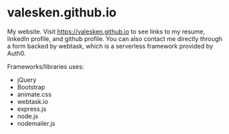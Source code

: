 # valesken.github.io

My website. Visit https://valesken.github.io to see links to my resume, linkedIn profile, and github profile. You can also contact me directly through a form backed by webtask, which is a serverless framework provided by Auth0.

Frameworks/libraries uses:
- jQuery
- Bootstrap
- animate.css
- webtask.io
- express.js
- node.js
- nodemailer.js
